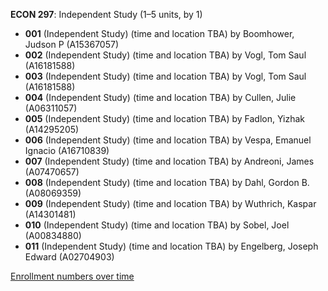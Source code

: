**ECON 297**: Independent Study (1–5 units, by 1)

- **001** (Independent Study) (time and location TBA) by Boomhower, Judson P (A15367057)
- **002** (Independent Study) (time and location TBA) by Vogl, Tom Saul (A16181588)
- **003** (Independent Study) (time and location TBA) by Vogl, Tom Saul (A16181588)
- **004** (Independent Study) (time and location TBA) by Cullen, Julie (A06311057)
- **005** (Independent Study) (time and location TBA) by Fadlon, Yizhak (A14295205)
- **006** (Independent Study) (time and location TBA) by Vespa, Emanuel Ignacio (A16710839)
- **007** (Independent Study) (time and location TBA) by Andreoni, James (A07470657)
- **008** (Independent Study) (time and location TBA) by Dahl, Gordon B. (A08069359)
- **009** (Independent Study) (time and location TBA) by Wuthrich, Kaspar (A14301481)
- **010** (Independent Study) (time and location TBA) by Sobel, Joel (A00834880)
- **011** (Independent Study) (time and location TBA) by Engelberg, Joseph Edward (A02704903)

[Enrollment numbers over time](./ECON297.tsv)
